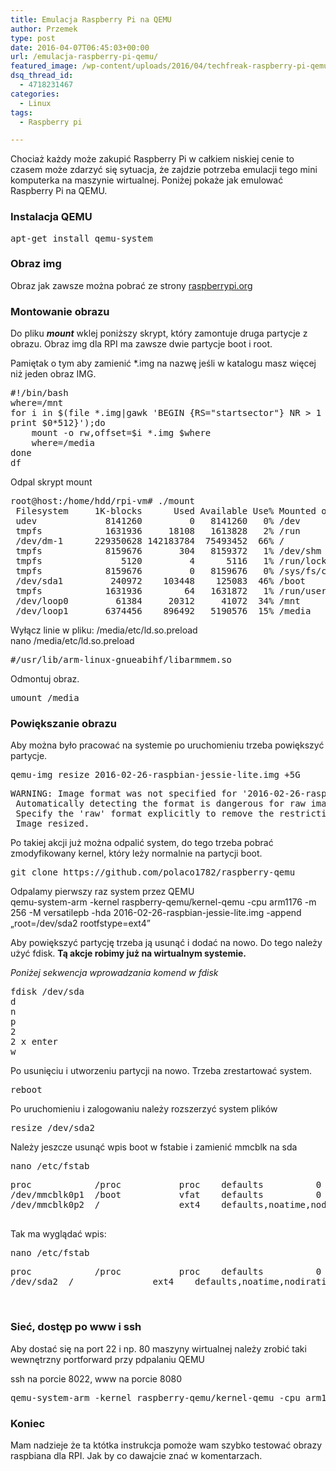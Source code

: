 ```yaml
---
title: Emulacja Raspberry Pi na QEMU
author: Przemek
type: post
date: 2016-04-07T06:45:03+00:00
url: /emulacja-raspberry-pi-qemu/
featured_image: /wp-content/uploads/2016/04/techfreak-raspberry-pi-qemu-4_1.jpg
dsq_thread_id:
  - 4718231467
categories:
  - Linux
tags:
  - Raspberry pi

---
```

Chociaż każdy może zakupić Raspberry Pi w całkiem niskiej cenie to czasem może zdarzyć się sytuacja, że zajdzie potrzeba emulacji tego mini komputerka na maszynie wirtualnej. Poniżej pokaże jak emulować Raspberry Pi na QEMU.

<!--more-->

### Instalacja QEMU

<pre>apt-get install qemu-system</pre>

### Obraz img

Obraz jak zawsze można pobrać ze strony <a href="https://www.raspberrypi.org/downloads/raspbian/" target="_blank">raspberrypi.org</a>

### Montowanie obrazu

Do pliku **_mount_** wklej poniższy skrypt, który zamontuje druga partycje z obrazu. Obraz img dla RPI ma zawsze dwie partycje boot i root.

Pamiętak o tym aby zamienić *.img na nazwę jeśli w katalogu masz więcej niż jeden obraz IMG.

<pre>#!/bin/bash
where=/mnt
for i in $(file *.img|gawk 'BEGIN {RS="startsector"} NR &gt; 1 {
print $0*512}');do
    mount -o rw,offset=$i *.img $where
    where=/media
done
df</pre>

Odpal skrypt mount

<pre>root@host:/home/hdd/rpi-vm# ./mount
 Filesystem     1K-blocks      Used Available Use% Mounted on
 udev             8141260         0   8141260   0% /dev
 tmpfs            1631936     18108   1613828   2% /run
 /dev/dm-1      229350628 142183784  75493452  66% /
 tmpfs            8159676       304   8159372   1% /dev/shm
 tmpfs               5120         4      5116   1% /run/lock
 tmpfs            8159676         0   8159676   0% /sys/fs/cgroup
 /dev/sda1         240972    103448    125083  46% /boot
 tmpfs            1631936        64   1631872   1% /run/user/1000
 /dev/loop0         61384     20312     41072  34% /mnt
 /dev/loop1       6374456    896492   5190576  15% /media</pre>

Wyłącz linie w pliku: /media/etc/ld.so.preload  
nano /media/etc/ld.so.preload

<pre>#/usr/lib/arm-linux-gnueabihf/libarmmem.so</pre>

Odmontuj obraz.

<pre>umount /media</pre>

### Powiększanie obrazu

Aby można było pracować na systemie po uruchomieniu trzeba powiększyć partycje.

<pre>qemu-img resize 2016-02-26-raspbian-jessie-lite.img +5G</pre>

<pre>WARNING: Image format was not specified for '2016-02-26-raspbian-jessie-lite.img' and probing guessed raw.
 Automatically detecting the format is dangerous for raw images, write operations on block 0 will be restricted.
 Specify the 'raw' format explicitly to remove the restrictions.
 Image resized.</pre>

Po takiej akcji już można odpalić system, do tego trzeba pobrać zmodyfikowany kernel, który leży normalnie na partycji boot.

<pre>git clone https://github.com/polaco1782/raspberry-qemu</pre>

Odpalamy pierwszy raz system przez QEMU  
qemu-system-arm -kernel raspberry-qemu/kernel-qemu -cpu arm1176 -m 256 -M versatilepb -hda 2016-02-26-raspbian-jessie-lite.img -append &#8222;root=/dev/sda2 rootfstype=ext4&#8221;

Aby powiększyć partycję trzeba ją usunąć i dodać na nowo. Do tego należy użyć fdisk. **Tą akcje robimy już na wirtualnym systemie.**

_Poniżej sekwencja wprowadzania komend w fdisk_

<pre>fdisk /dev/sda
d
n
p
2
2 x enter
w
</pre>

Po usunięciu i utworzeniu partycji na nowo. Trzeba zrestartować system.

<pre>reboot</pre>

Po uruchomieniu i zalogowaniu należy rozszerzyć system plików

<pre>resize /dev/sda2</pre>

Należy jeszcze usunąć wpis boot w fstabie i zamienić mmcblk na sda

<pre>nano /etc/fstab</pre>

<pre>proc            /proc           proc    defaults          0       0
/dev/mmcblk0p1  /boot           vfat    defaults          0       2
/dev/mmcblk0p2  /               ext4    defaults,noatime,nodiratime  0       1

</pre>

Tak ma wyglądać wpis:

<pre>nano /etc/fstab</pre>

<pre>proc            /proc           proc    defaults          0       0
/dev/sda2  /               ext4    defaults,noatime,nodiratime  0       1</pre>

&nbsp;

### Sieć, dostęp po www i ssh

Aby dostać się na port 22 i np. 80 maszyny wirtualnej należy zrobić taki wewnętrzny portforward przy pdpalaniu QEMU

ssh na porcie 8022, www na porcie 8080

<pre>qemu-system-arm -kernel raspberry-qemu/kernel-qemu -cpu arm1176 -m 256 -M versatilepb -hda 2016-02-26-raspbian-jessie-lite.img -append "root=/dev/sda2 rootfstype=ext4" -redir tcp:8022::22 -redir tcp:8080::80</pre>

### Koniec

Mam nadzieje że ta któtka instrukcja pomoże wam szybko testować obrazy raspbiana dla RPI. Jak by co dawajcie znać w komentarzach.

&nbsp;